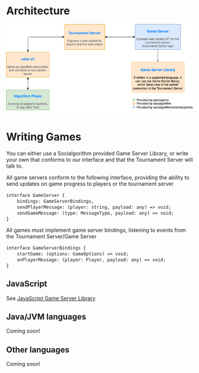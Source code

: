 # Architecture

![Socialgorithm Architecture](architecture.png)

# Writing Games

You can either use a Socialgorithm provided Game Server Library, or write your own that conforms to our interface and that the Tournament Server will talk to.

All game servers conform to the following interface, providing the ability to send updates on game progress to players or the tournament server

```
interface GameServer {
    bindings: GameServerBindings,
    sendPlayerMessage: (player: string, payload: any) => void;
    sendGameMessage: (type: MessageType, payload: any) => void;
}
```

All games must implement game server bindings, listening to events from the Tournament Server/Game Server

```
interface GameServerBindings {
    startGame: (options: GameOptions) => void;
    onPlayerMessage: (player: Player, payload: any) => void;
}
```

## JavaScript

See [JavaScript Game Server Library](https://github.com/socialgorithm/game-server-js)

## Java/JVM languages

Coming soon!

## Other languages

Coming soon!